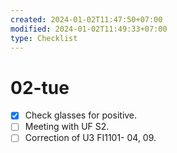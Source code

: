 ```yaml
---
created: 2024-01-02T11:47:50+07:00
modified: 2024-01-02T11:49:33+07:00
type: Checklist
---
```


# 02-tue

- [x] Check glasses for positive.
- [ ] Meeting with UF S2.
- [ ] Correction of U3 FI1101- 04, 09.
